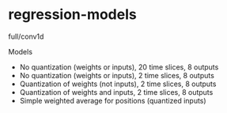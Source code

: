 # regression-models
full/conv1d

Models
* No quantization (weights or inputs), 20 time slices, 8 outputs
* No quantization (weights or inputs), 2 time slices, 8 outputs
* Quantization of weights (not inputs), 2 time slices, 8 outputs
* Quantization of weights and inputs, 2 time slices, 8 outputs
* Simple weighted average for positions (quantized inputs)